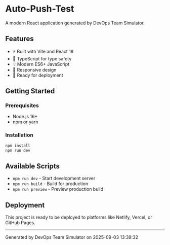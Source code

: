 # Auto-Push-Test

A modern React application generated by DevOps Team Simulator.

## Features
- ⚡ Built with Vite and React 18
- 🎨 TypeScript for type safety
- 💡 Modern ES6+ JavaScript
- 📱 Responsive design
- 🚀 Ready for deployment

## Getting Started

### Prerequisites
- Node.js 16+ 
- npm or yarn

### Installation
```bash
npm install
npm run dev
```

## Available Scripts
- `npm run dev` - Start development server
- `npm run build` - Build for production
- `npm run preview` - Preview production build

## Deployment
This project is ready to be deployed to platforms like Netlify, Vercel, or GitHub Pages.

---
Generated by DevOps Team Simulator on 2025-09-03 13:39:32
